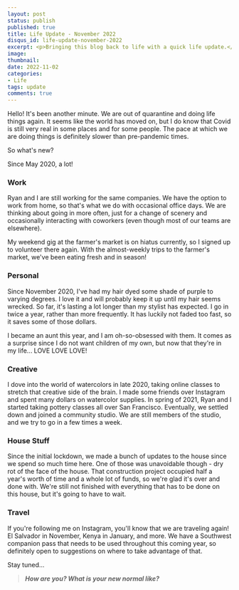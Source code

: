 ```yaml
---
layout: post
status: publish
published: true
title: Life Update - November 2022
disqus_id: life-update-november-2022
excerpt: <p>Bringing this blog back to life with a quick life update.</p>
image: 
thumbnail: 
date: 2022-11-02
categories:
- Life
tags: update
comments: true
---
```

Hello! It's been another minute. We are out of quarantine and doing life things again. It seems like the world has moved on, but I do know that Covid is still very real in some places and for some people. The pace at which we are doing things is definitely slower than pre-pandemic times. 

So what's new?

Since May 2020, a lot!

### Work
Ryan and I are still working for the same companies. We have the option to work from home, so that's what we do with occasional office days. We are thinking about going in more often, just for a change of scenery and occasionally interacting with coworkers (even though most of our teams are elsewhere).

My weekend gig at the farmer's market is on hiatus currently, so I signed up to volunteer there again. With the almost-weekly trips to the farmer's market, we've been eating fresh and in season! 

### Personal
Since November 2020, I've had my hair dyed some shade of purple to varying degrees. I love it and will probably keep it up until my hair seems wrecked. So far, it's lasting a lot longer than my stylist has expected. I go in twice a year, rather than more frequently. It has luckily not faded too fast, so it saves some of those dollars.

I became an aunt this year, and I am oh-so-obsessed with them. It comes as a surprise since I do not want children of my own, but now that they're in my life... LOVE LOVE LOVE! 

### Creative
I dove into the world of watercolors in late 2020, taking online classes to stretch that creative side of the brain. I made some friends over Instagram and spent many dollars on watercolor supplies. In spring of 2021, Ryan and I started taking pottery classes all over San Francisco. Eventually, we settled down and joined a community studio. We are still members of the studio, and we try to go in a few times a week. 

### House Stuff
Since the initial lockdown, we made a bunch of updates to the house since we spend so much time here. One of those was unavoidable though - dry rot of the face of the house. That construction project occupied half a year's worth of time and a whole lot of funds, so we're glad it's over and done with. We're still not finished with everything that has to be done on this house, but it's going to have to wait. 

### Travel
If you're following me on Instagram, you'll know that we are traveling again! El Salvador in November, Kenya in January, and more. We have a Southwest companion pass that needs to be used throughout this coming year, so definitely open to suggestions on where to take advantage of that.

Stay tuned...

>**_How are you? What is your new normal like?_**